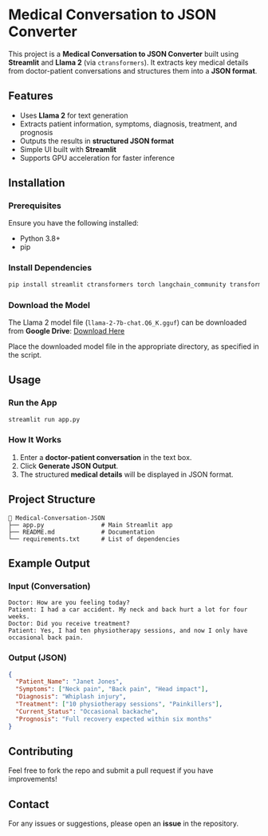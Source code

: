 # Medical Conversation to JSON Converter

This project is a **Medical Conversation to JSON Converter** built using **Streamlit** and **Llama 2** (via `ctransformers`). It extracts key medical details from doctor-patient conversations and structures them into a **JSON format**.

## Features
- Uses **Llama 2** for text generation
- Extracts patient information, symptoms, diagnosis, treatment, and prognosis
- Outputs the results in **structured JSON format**
- Simple UI built with **Streamlit**
- Supports GPU acceleration for faster inference

## Installation
### Prerequisites
Ensure you have the following installed:
- Python 3.8+
- pip

### Install Dependencies
```bash
pip install streamlit ctransformers torch langchain_community transformers
```

### Download the Model
The Llama 2 model file (`llama-2-7b-chat.Q6_K.gguf`) can be downloaded from **Google Drive**:
[Download Here](https://drive.google.com/file/d/1NbIqcK00t6wrVCiV_J4SFi6_Uj2w7Hf6/view?usp=drive_link)

Place the downloaded model file in the appropriate directory, as specified in the script.

## Usage
### Run the App
```bash
streamlit run app.py
```

### How It Works
1. Enter a **doctor-patient conversation** in the text box.
2. Click **Generate JSON Output**.
3. The structured **medical details** will be displayed in JSON format.

## Project Structure
```
📂 Medical-Conversation-JSON
├── app.py                # Main Streamlit app
├── README.md             # Documentation
└── requirements.txt      # List of dependencies
```

## Example Output
### Input (Conversation)
```
Doctor: How are you feeling today?
Patient: I had a car accident. My neck and back hurt a lot for four weeks.
Doctor: Did you receive treatment?
Patient: Yes, I had ten physiotherapy sessions, and now I only have occasional back pain.
```

### Output (JSON)
```json
{
  "Patient_Name": "Janet Jones",
  "Symptoms": ["Neck pain", "Back pain", "Head impact"],
  "Diagnosis": "Whiplash injury",
  "Treatment": ["10 physiotherapy sessions", "Painkillers"],
  "Current_Status": "Occasional backache",
  "Prognosis": "Full recovery expected within six months"
}
```



## Contributing
Feel free to fork the repo and submit a pull request if you have improvements!

## Contact
For any issues or suggestions, please open an **issue** in the repository.

